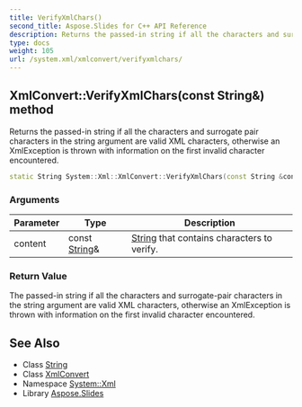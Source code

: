 ```yaml
---
title: VerifyXmlChars()
second_title: Aspose.Slides for C++ API Reference
description: Returns the passed-in string if all the characters and surrogate pair characters in the string argument are valid XML characters, otherwise an XmlException is thrown with information on the first invalid character encountered.
type: docs
weight: 105
url: /system.xml/xmlconvert/verifyxmlchars/
---
```

## XmlConvert::VerifyXmlChars(const String\&) method


Returns the passed-in string if all the characters and surrogate pair characters in the string argument are valid XML characters, otherwise an XmlException is thrown with information on the first invalid character encountered.

```cpp
static String System::Xml::XmlConvert::VerifyXmlChars(const String &content)
```


### Arguments

| Parameter | Type | Description |
| --- | --- | --- |
| content | const [String](../../../system/string/)\& | [String](../../../system/string/) that contains characters to verify. |

### Return Value

The passed-in string if all the characters and surrogate-pair characters in the string argument are valid XML characters, otherwise an XmlException is thrown with information on the first invalid character encountered.

## See Also

* Class [String](../../../system/string/)
* Class [XmlConvert](../)
* Namespace [System::Xml](../../)
* Library [Aspose.Slides](../../../)